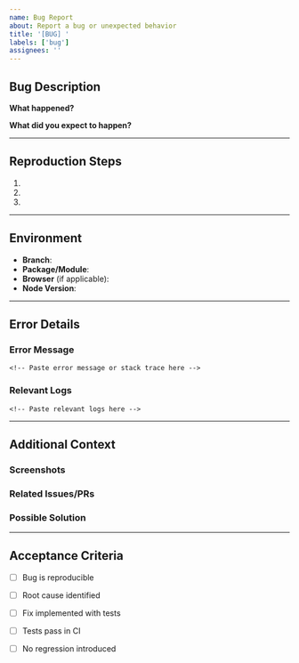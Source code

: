 ```yaml
---
name: Bug Report
about: Report a bug or unexpected behavior
title: '[BUG] '
labels: ['bug']
assignees: ''
---
```


## Bug Description

**What happened?**
<!-- A clear description of the bug -->

**What did you expect to happen?**
<!-- What you expected to happen instead -->

---

## Reproduction Steps

1. 
2. 
3. 

---

## Environment

- **Branch**: 
- **Package/Module**: 
- **Browser** (if applicable): 
- **Node Version**: 

---

## Error Details

### Error Message
```
<!-- Paste error message or stack trace here -->
```

### Relevant Logs
```
<!-- Paste relevant logs here -->
```

---

## Additional Context

### Screenshots
<!-- If applicable, add screenshots -->

### Related Issues/PRs
<!-- Link to related issues or PRs -->

### Possible Solution
<!-- If you have ideas on how to fix this -->

---

## Acceptance Criteria

- [ ] Bug is reproducible
- [ ] Root cause identified
- [ ] Fix implemented with tests
- [ ] Tests pass in CI
- [ ] No regression introduced

